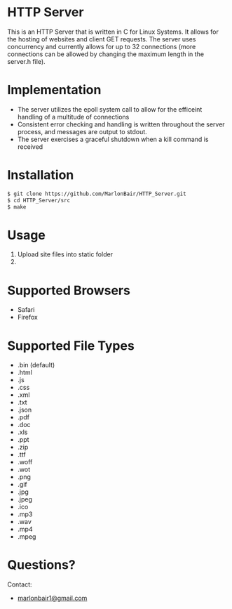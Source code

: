 # HTTP Server

This is an HTTP Server that is written in C for Linux Systems. It allows for the hosting of websites and client GET requests. The server uses concurrency and currently allows for up to 32 connections (more connections can be allowed by changing the maximum length in the server.h file).
 
# Implementation

* The server utilizes the epoll system call to allow for the efficeint handling of a multitude of connections
* Consistent error checking and handling is written throughout the server process, and messages are output to stdout.
* The server exercises a graceful shutdown when a kill command is received

# Installation

```sh
$ git clone https://github.com/MarlonBair/HTTP_Server.git
$ cd HTTP_Server/src
$ make
```
# Usage 

1. Upload site files into static folder
2. 

# Supported Browsers

 * Safari
 * Firefox

# Supported File Types

* .bin (default)
* .html
* .js
* .css
* .xml
* .txt
* .json
* .pdf
* .doc
* .xls
* .ppt
* .zip
* .ttf
* .woff
* .wot
* .png
* .gif
* .jpg
* .jpeg
* .ico
* .mp3
* .wav
* .mp4
* .mpeg

# Questions?

Contact:
* marlonbair1@gmail.com
